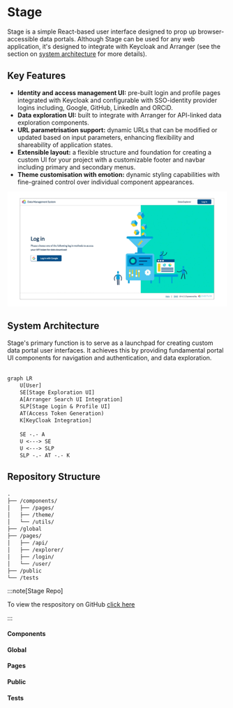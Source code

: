 # Stage

Stage is a simple React-based user interface designed to prop up browser-accessible data portals. Although Stage can be used for any web application, it's designed to integrate with Keycloak and Arranger (see the section on [system architecture](#system-architecture) for more details).

## Key Features

- **Identity and access management UI:** pre-built login and profile pages integrated with Keycloak and configurable with SSO-identity provider logins including, Google, GitHub, LinkedIn and ORCiD.
- **Data exploration UI:** built to integrate with Arranger for API-linked data exploration components.
- **URL parametrisation support:** dynamic URLs that can be modified or updated based on input parameters, enhancing flexibility and shareability of application states.
- **Extensible layout:** a flexible structure and foundation for creating a custom UI for your project with a customizable footer and navbar including primary and secondary menus.
- **Theme customisation with emotion:** dynamic styling capabilities with fine-grained control over individual component appearances.

![Entity](./assets/dmsuilogin.jpg 'Stage')

## System Architecture

Stage's primary function is to serve as a launchpad for creating custom data portal user interfaces. It achieves this by providing fundamental portal UI components for navigation and authentication, and data exploration.

```mermaid

graph LR
    U[User]
    SE[Stage Exploration UI]
    A[Arranger Search UI Integration]
    SLP[Stage Login & Profile UI]
    AT(Access Token Generation)
    K[KeyCloak Integration]

    SE -.- A
    U <---> SE
    U <---> SLP
    SLP -.- AT -.- K

```

## Repository Structure

```
.
├── /components/
│   ├── /pages/
│   ├── /theme/
│   └── /utils/
├── /global
├── /pages/
│   ├── /api/
│   ├── /explorer/
│   ├── /login/
│   └── /user/
├── /public
└── /tests
```

:::note[Stage Repo]

To view the respository on GitHub [click here](https://github.com/overture-stack/stage)

:::

#### Components

#### Global

#### Pages

#### Public

#### Tests
